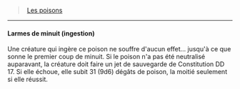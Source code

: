 ﻿---
!GenericItem
Name: Larmes de minuit (ingestion)
Id: poisons_hd.md#larmes-de-minuit-ingestion
ParentLink: poisons_hd.md#les-poisons
ParentName: Les poisons
NameLevel: 4
Attributes:
  Name: Larmes de minuit (ingestion)
  Markdown: >+
    #### <!--Name-->Larmes de minuit (ingestion)<!--/Name-->


    Une créature qui ingère ce poison ne souffre d'aucun effet… jusqu'à ce que sonne le premier coup de minuit. Si le poison n'a pas été neutralisé auparavant, la créature doit faire un jet de sauvegarde de Constitution DD 17. Si elle échoue, elle subit 31 (9d6) dégâts de poison, la moitié seulement si elle réussit.

AttributesDictionary: >+
  Name: Larmes de minuit (ingestion)

  Markdown: >+

    #### <!--Name-->Larmes de minuit (ingestion)<!--/Name-->





    Une créature qui ingère ce poison ne souffre d'aucun effet… jusqu'à ce que sonne le premier coup de minuit. Si le poison n'a pas été neutralisé auparavant, la créature doit faire un jet de sauvegarde de Constitution DD 17. Si elle échoue, elle subit 31 (9d6) dégâts de poison, la moitié seulement si elle réussit.



---
> [Les poisons](hd_poisons.md)

---

#### Larmes de minuit (ingestion)

Une créature qui ingère ce poison ne souffre d'aucun effet… jusqu'à ce que sonne le premier coup de minuit. Si le poison n'a pas été neutralisé auparavant, la créature doit faire un jet de sauvegarde de Constitution DD 17. Si elle échoue, elle subit 31 (9d6) dégâts de poison, la moitié seulement si elle réussit.

